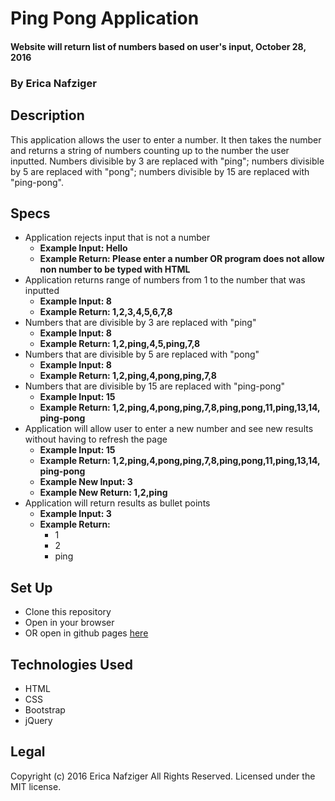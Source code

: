 # Ping Pong Application

#### Website will return list of numbers based on user's input, October 28, 2016

### By Erica Nafziger

## Description
This application allows the user to enter a number. It then takes the number and returns a string of numbers counting up to the number the user inputted. Numbers divisible by 3 are replaced with "ping"; numbers divisible by 5 are replaced with "pong"; numbers divisible by 15 are replaced with "ping-pong".

## Specs
* Application rejects input that is not a number
  * **Example Input: Hello**
  * **Example Return: Please enter a number OR program does not allow non  number to be typed with HTML**
* Application returns range of numbers from 1 to the number that was inputted
  * **Example Input: 8**
  * **Example Return: 1,2,3,4,5,6,7,8**
* Numbers that are divisible by 3 are replaced with "ping"
  * **Example Input: 8**
  * **Example Return: 1,2,ping,4,5,ping,7,8**
* Numbers that are divisible by 5 are replaced with "pong"
  * **Example Input: 8**
  * **Example Return: 1,2,ping,4,pong,ping,7,8**
* Numbers that are divisible by 15 are replaced with "ping-pong"
  * **Example Input: 15**
  * **Example Return: 1,2,ping,4,pong,ping,7,8,ping,pong,11,ping,13,14, ping-pong**
* Application will allow user to enter a new number and see new results without having to refresh the page
  * **Example Input: 15**
  * **Example Return: 1,2,ping,4,pong,ping,7,8,ping,pong,11,ping,13,14, ping-pong**
  * **Example New Input: 3**
  * **Example New Return: 1,2,ping**
* Application will return results as bullet points
  * **Example Input: 3**
  * **Example Return:**
    - 1
    - 2
    - ping

## Set Up
  * Clone this repository
  * Open in your browser
  * OR open in github pages [here](https://ericanafziger.github.io/ping-pong/)

## Technologies Used
  * HTML
  * CSS
  * Bootstrap
  * jQuery
## Legal
  Copyright (c) 2016 Erica Nafziger All Rights Reserved.
  <enter> Licensed under the MIT license.
